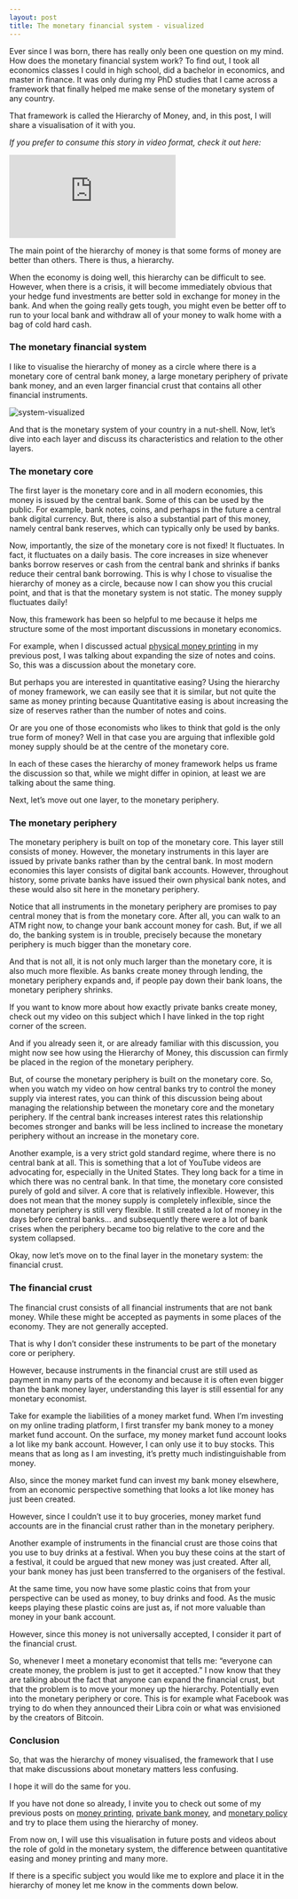 ```yaml
---
layout: post
title: The monetary financial system - visualized
---
```


Ever since I was born, there has really only been one question on my mind. How does the monetary financial system work? To find out, I took all economics classes I could in high school, did a bachelor in economics, and master in finance. It was only during my PhD studies that I came across a framework that finally helped me make sense of the monetary system of any country.

That framework is called the Hierarchy of Money, and, in this post, I will share a visualisation of it with you.

*If you prefer to consume this story in video format, check it out here:*

<div class="video-container">
  <iframe src="https://www.youtube.com/embed/4xgHbW2A9KE" frameborder="0" allow="accelerometer; autoplay; encrypted-media; gyroscope; picture-in-picture" allowfullscreen></iframe>
</div>

The main point of the hierarchy of money is that some forms of money are better than others. There is thus, a hierarchy.

When the economy is doing well, this hierarchy can be difficult to see. However, when there is a crisis, it will become immediately obvious that your hedge fund investments are better sold in exchange for money in the bank. And when the going really gets tough, you might even be better off to run to your local bank and withdraw all of your money to walk home with a bag of cold hard cash.

### The monetary financial system

I like to visualise the hierarchy of money as a circle where there is a monetary core of central bank money, a large monetary periphery of private bank money, and an even larger financial crust that contains all other financial instruments.

![system-visualized](../img/thumbnail-monsystem.png)

And that is the monetary system of your country in a nut-shell. Now, let’s dive into each layer and discuss its characteristics and relation to the other layers.

### The monetary core

The first layer is the monetary core and in all modern economies, this money is issued by the central bank. Some of this can be used by the public. For example, bank notes, coins, and perhaps in the future a central bank digital currency. But, there is also a substantial part of this money, namely central bank reserves, which can typically only be used by banks.

Now, importantly, the size of the monetary core is not fixed! It fluctuates. In fact, it fluctuates on a daily basis. The core increases in size whenever banks borrow reserves or cash from the central bank and shrinks if banks reduce their central bank borrowing.
This is why I chose to visualise the hierarchy of money as a circle, because now I can show you this crucial point, and that is that the monetary system is not static. The money supply fluctuates daily!

Now, this framework has been so helpful to me because it helps me structure some of the most important discussions in monetary economics.

For example, when I discussed actual [physical money printing](https://www.moneymacro.rocks/2020-10-19-money-printing/) in my previous post, I was talking about expanding the size of notes and coins. So, this was a discussion about the monetary core.

But perhaps you are interested in quantitative easing? Using the hierarchy of money framework, we can easily see that it is similar, but not quite the same as money printing because Quantitative easing is about increasing the size of reserves rather than the number of notes and coins.

Or are you one of those economists who likes to think that gold is the only true form of money? Well in that case you are arguing that inflexible gold money supply should be at the centre of the monetary core.

In each of these cases the hierarchy of money framework helps us frame the discussion so that, while we might differ in opinion, at least we are talking about the same thing.

Next, let’s move out one layer, to the monetary periphery.  

### The monetary periphery

The monetary periphery is built on top of the monetary core. This layer still consists of money. However, the monetary instruments in this layer are issued by private banks rather than by the central bank. In most modern economies this layer consists of digital bank accounts. However, throughout history, some private banks have issued their own physical bank notes, and these would also sit here in the monetary periphery.

Notice that all instruments in the monetary periphery are promises to pay central money that is from the monetary core. After all, you can walk to an ATM right now, to change your bank account money for cash. But, if we all do, the banking system is in trouble, precisely because the monetary periphery is much bigger than the monetary core.

And that is not all, it is not only much larger than the monetary core, it is also much more flexible. As banks create money through lending, the monetary periphery expands and, if people pay down their bank loans, the monetary periphery shrinks.

If you want to know more about how exactly private banks create money, check out my video on this subject which I have linked in the top right corner of the screen.

And if you already seen it, or are already familiar with this discussion, you might now see how using the Hierarchy of Money, this discussion can firmly be placed in the region of the monetary periphery.

But, of course the monetary periphery is built on the monetary core. So, when you watch my video on how central banks try to control the money supply via interest rates, you can think of this discussion being about managing the relationship between the monetary core and the monetary periphery. If the central bank increases interest rates this relationship becomes stronger and banks will be less inclined to increase the monetary periphery without an increase in the monetary core.

Another example, is a very strict gold standard regime, where there is no central bank at all. This is something that a lot of YouTube videos are advocating for, especially in the United States. They long back for a time in which there was no central bank. In that time, the monetary core consisted purely of gold and silver. A core that is relatively inflexible. However, this does not mean that the money supply is completely inflexible, since the monetary periphery is still very flexible. It still created a lot of money in the days before central banks… and subsequently there were a lot of bank crises when the periphery became too big relative to the core and the system collapsed.

Okay, now let’s move on to the final layer in the monetary system: the financial crust.

### The financial crust

The financial crust consists of all financial instruments that are not bank money. While these might be accepted as payments in some places of the economy. They are not generally accepted.

 That is why I don’t consider these instruments to be part of the monetary core or periphery.

 However, because instruments in the financial crust are still used as payment in many parts of the economy and because it is often even bigger than the bank money layer, understanding this layer is still essential for any monetary economist.

 Take for example the liabilities of a money market fund.
When I’m investing on my online trading platform, I first transfer my bank money to a money market fund account. On the surface, my money market fund account looks a lot like my bank account. However, I can only use it to buy stocks. This means that as long as I am investing, it’s pretty much indistinguishable from money.

Also, since the money market fund can invest my bank money elsewhere, from an economic perspective something that looks a lot like money has just been created.

However, since I couldn’t use it to buy groceries, money market fund accounts are in the financial crust rather than in the monetary periphery.

Another example of instruments in the financial crust are those coins that you use to buy drinks at a festival. When you buy these coins at the start of a festival, it could be argued that new money was just created. After all, your bank money has just been transferred to the organisers of the festival.

At the same time, you now have some plastic coins that from your perspective can be used as money, to buy drinks and food. As the music keeps playing these plastic coins are just as, if not more valuable than money in your bank account.

However, since this money is not universally accepted, I consider it part of the financial crust.

So, whenever I meet a monetary economist that tells me: “everyone can create money, the problem is just to get it accepted.” I now know that they are talking about the fact that anyone can expand the financial crust, but that the problem is to move your money up the hierarchy. Potentially even into the monetary periphery or core. This is for example what Facebook was trying to do when they announced their Libra coin or what was envisioned by the creators of Bitcoin.

### Conclusion

So, that was the hierarchy of money visualised, the framework that I use that make discussions about monetary matters less confusing.

I hope it will do the same for you.

If you have not done so already, I invite you to check out some of my previous posts on [money printing](https://www.moneymacro.rocks/2020-10-19-money-printing/), [private bank money](https://www.moneymacro.rocks/2020-03-28-banks-make-money/), and [monetary policy](https://www.moneymacro.rocks/2020-04-06-monetary-policy-1/) and try to place them using the hierarchy of money.

From now on, I will use this visualisation in future posts and videos about the role of gold in the monetary system, the difference between quantitative easing and money printing and many more.

If there is a specific subject you would like me to explore and place it in the hierarchy of money let me know in the comments down below.
